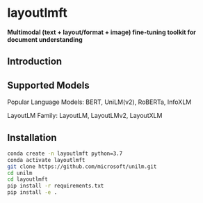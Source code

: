 # layoutlmft
**Multimodal (text + layout/format + image) fine-tuning toolkit for document understanding**

## Introduction

## Supported Models
Popular Language Models: BERT, UniLM(v2), RoBERTa, InfoXLM

LayoutLM Family: LayoutLM, LayoutLMv2, LayoutXLM

## Installation

~~~bash
conda create -n layoutlmft python=3.7
conda activate layoutlmft
git clone https://github.com/microsoft/unilm.git
cd unilm
cd layoutlmft
pip install -r requirements.txt
pip install -e .
~~~

